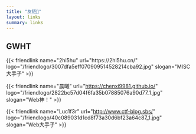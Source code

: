 ```yaml
---
title: "友链🎈"
layout: links
summary: links
---
```






## GWHT

<div class="friend-container">
{{< friendlink name="2hi5hu" url="https://2hi5hu.cn/" logo="/friendlogo/3007dfa5eff070909514528214cba92.jpg" slogan="MISC大手子" >}}

{{< friendlink name="晨曦" url="https://chenxi9981.github.io/" logo="/friendlogo/2822bc57d04f6fa35b07885076a90d77_1.jpg" slogan="Web神！" >}}

{{< friendlink name="Luc1f3r" url="http://www.ctf-blog.sbs/" logo="/friendlogo/40c089031d1cd8f73a30d6bf23a64c87_1.jpg" slogan="Web大手子" >}}
</div>